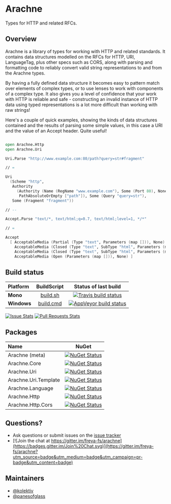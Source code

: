# Arachne

Types for HTTP and related RFCs.

## Overview

Arachne is a library of types for working with HTTP and related standards. It contains data structures modelled on the RFCs for HTTP, URI, LanguageTag, plus other specs such as CORS, along with parsing and formatting code to reliably convert valid string representations to and from the Arachne types.

By having a fully defined data structure it becomes easy to pattern match over elements of complex types, or to use lenses to work with components of a complex type. It also gives you a level of confidence that your work with HTTP is reliable and safe - constructing an invalid instance of HTTP data using typed representations is a lot more difficult than working with raw strings!

Here's a couple of quick examples, showing the kinds of data structures contained and the results of parsing some simple values, in this case a URI and the value of an Accept header. Quite useful!

```fsharp

open Arachne.Http
open Arachne.Uri

Uri.Parse "http://www.example.com:80/path?query=str#fragment"

// =

Uri
  (Scheme "http",
   Authority
     (Authority (Name (RegName "www.example.com"), Some (Port 80), None),
      PathAbsoluteOrEmpty ["path"]), Some (Query "query=str"),
   Some (Fragment "fragment"))

// --

Accept.Parse "text/*, text/html;q=0.7, text/html;level=1, */*"

// =

Accept
  [ AcceptableMedia (Partial (Type "text", Parameters (map [])), None)
    AcceptableMedia (Closed (Type "text", SubType "html", Parameters (map [])), Some (AcceptParameters (Weight 0.7, Extensions (map []))))
    AcceptableMedia (Closed (Type "text", SubType "html", Parameters (map [ ("level", "1") ])), None)
    AcceptableMedia (Open (Parameters (map [])), None) ]

```

## Build status

| Platform |  BuildScript | Status of last build |
| :------ | :------: | :------: |
| **Mono** | [build.sh](https://github.com/freya-fs/arachne/blob/master/build.sh) | [![Travis build status](https://travis-ci.org/freya-fs/arachne.svg?branch=master)](https://travis-ci.org/freya-fs/arachne) |
| **Windows** | [build.cmd](https://github.com/freya-fs/arachne/blob/master/build.cmd) | [![AppVeyor build status](https://ci.appveyor.com/api/projects/status/9wk7ybt2q237h4l8/branch/master?svg=true)](https://ci.appveyor.com/project/freyafs/arachne/branch/master) |

[![Issue Stats][badge-issue-stats]][link-issue-stats] [![Pull Requests Stats][badge-pr-stats]][link-issue-stats]

## Packages

| Name | NuGet |
| :------ | :------: |
| Arachne (meta) | [![NuGet Status](http://img.shields.io/nuget/v/Arachne.svg?style=flat)](https://www.nuget.org/packages/Arachne/) |
| Arachne.Core | [![NuGet Status](http://img.shields.io/nuget/v/Arachne.Core.svg?style=flat)](https://www.nuget.org/packages/Arachne.Core/) |
| Arachne.Uri | [![NuGet Status](http://img.shields.io/nuget/v/Arachne.Uri.svg?style=flat)](https://www.nuget.org/packages/Arachne.Uri/) |
| Arachne.Uri.Template | [![NuGet Status](http://img.shields.io/nuget/v/Arachne.Uri.Template.svg?style=flat)](https://www.nuget.org/packages/Arachne.Uri.Template/) |
| Arachne.Language | [![NuGet Status](http://img.shields.io/nuget/v/Arachne.Language.svg?style=flat)](https://www.nuget.org/packages/Arachne.Language/) |
| Arachne.Http | [![NuGet Status](http://img.shields.io/nuget/v/Arachne.Http.svg?style=flat)](https://www.nuget.org/packages/Arachne.Http/) |
| Arachne.Http.Cors | [![NuGet Status](http://img.shields.io/nuget/v/Arachne.Http.Cors.svg?style=flat)](https://www.nuget.org/packages/Arachne.Http.Cors/) |

## Questions?

* Ask questions or submit issues on the [issue tracker](https://github.com/freya-fs/arachne/issues)
* [![Join the chat at https://gitter.im/freya-fs/arachne](https://badges.gitter.im/Join%20Chat.svg)](https://gitter.im/freya-fs/arachne?utm_source=badge&utm_medium=badge&utm_campaign=pr-badge&utm_content=badge)

## Maintainers

* [@kolektiv](https://github.com/kolektiv)
* [@panesofglass](https://github.com/panesofglass)

 [badge-pr-stats]: http://www.issuestats.com/github/freya-fs/arachne/badge/pr
 [badge-issue-stats]: http://www.issuestats.com/github/freya-fs/arachne/badge/issue
 [link-issue-stats]: http://www.issuestats.com/github/freya-fs/arachne

